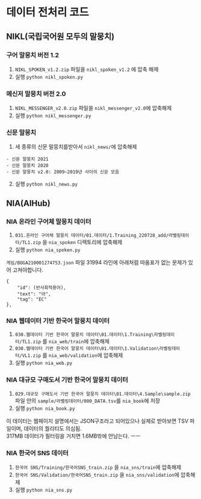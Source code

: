 # 데이터 전처리 코드

## NIKL(국립국어원 모두의 말뭉치)

### 구어 말뭉치 버전 1.2
1. `NIKL_SPOKEN_v1.2.zip` 파일을 `nikl_spoken_v1.2` 에 압축 해제
1. 실행 `python nikl_spoken.py` 

### 메신저 말뭉치 버전 2.0
1. `NIKL_MESSENGER_v2.0.zip` 파일을 `nikl_messenger_v2.0`에 압축해제
1. 실행 `python nikl_messenger.py` 

### 신문 말뭉치
1. 세 종류의 신문 말뭉치를받아서 `nikl_news/`에 압축해제<br>
```
- 신문 말뭉치 2021
- 신문 말뭉치 2020
- 신문 말뭉치 v2.0: 2009~2019년 사이의 신문 모음
```
2. 실행 `python nikl_news.py` 


## NIA(AIHub)
### NIA 온라인 구어체 말뭉치 데이터
1. `031.온라인 구어체 말뭉치 데이터/01.데이터/1.Training_220728_add/라벨링데이터/TL1.zip` 을 `nia_spoken` 디렉토리에 압축해제
2. 실행 `python nia_spoken.py`

`게임/BOGA210001274753.json` 파일 31994 라인에 아래처럼 따옴표가 없는 문제가 있어 고쳐야합니다.
```
{
    "id": (반사회적용어),
    "text": "아",
    "tag": "EC"
},
```

### NIA 웹데이터 기반 한국어 말뭉치 데이터
1. `030.웹데이터 기반 한국어 말뭉치 데이터\01.데이터\1.Training\라벨링데이터/TL1.zip` 를 `nia_web/train`에 압축해제
2. `030.웹데이터 기반 한국어 말뭉치 데이터\01.데이터\1.Validation\라벨링데이터/VL1.zip` 를 `nia_web/validation`에 압축해제
3. 실행 `python nia_web.py`

### NIA 대규모 구매도서 기반 한국어 말뭉치 데이터
1. `029.대규모 구매도서 기반 한국어 말뭉치 데이터\01.데이터\4.Sample\sample.zip` 파일 안의 `sample/라벨링데이터/000_DATA.tsv`를 `nia_book`에 저장
2. 실행 `python nia_book.py`

이 데이터는 웹페이지 설명에서는 JSON구조라고 되어있으나 실제로 받아보면 TSV 파일이며, 데이터의 퀄리티도 의심됨.<br/>
317MB 데이터가 필터링을 거치면 1.6MB밖에 안남는다. ㅡㅡ

### NIA 한국어 SNS 데이터
1. `한국어 SNS/Training/한국어SNS_train.zip` 을 `nia_sns/train`에 압축해제
1. `한국어 SNS/Validation/한국어SNS_train.zip` 을 `nia_sns/validation`에 압축해제
1. 실행 `python nia_sns.py`